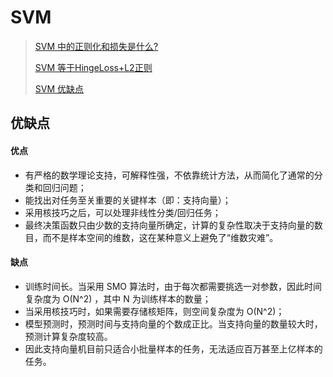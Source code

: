 # SVM
>
> [SVM 中的正则化和损失是什么?](https://www.zhihu.com/question/30230784/answer/47837249)
>
> [SVM 等于HingeLoss+L2正则](http://breezedeus.github.io/2015/07/12/breezedeus-svm-is-hingeloss-with-l2regularization.html)
>
> [SVM 优缺点](https://zhuanlan.zhihu.com/p/77750026)
>

## 优缺点 

#### 优点

- 有严格的数学理论支持，可解释性强，不依靠统计方法，从而简化了通常的分类和回归问题；
- 能找出对任务至关重要的关键样本（即：支持向量）；
- 采用核技巧之后，可以处理非线性分类/回归任务；
- 最终决策函数只由少数的支持向量所确定，计算的复杂性取决于支持向量的数目，而不是样本空间的维数，这在某种意义上避免了“维数灾难”。

#### 缺点

- 训练时间长。当采用 SMO 算法时，由于每次都需要挑选一对参数，因此时间复杂度为 O(N^2) ，其中 N 为训练样本的数量；
- 当采用核技巧时，如果需要存储核矩阵，则空间复杂度为 O(N^2)；
- 模型预测时，预测时间与支持向量的个数成正比。当支持向量的数量较大时，预测计算复杂度较高。
- 因此支持向量机目前只适合小批量样本的任务，无法适应百万甚至上亿样本的任务。